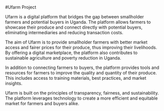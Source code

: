 #Ufarm Project 

Ufarm is a digital platform that bridges the gap between smallholder farmers and potential buyers in Uganda. The platform allows farmers to showcase their produce and connect directly with potential buyers, eliminating intermediaries and reducing transaction costs.

The aim of Ufarm is to provide smallholder farmers with better market access and fairer prices for their produce, thus improving their livelihoods. By offering a digital marketplace, the platform also contributes to sustainable agriculture and poverty reduction in Uganda.

In addition to connecting farmers to buyers, the platform provides tools and resources for farmers to improve the quality and quantity of their produce. This includes access to training materials, best practices, and market insights.


Ufarm is built on the principles of transparency, fairness, and sustainability. The platform leverages technology to create a more efficient and equitable market for farmers and buyers alike.
